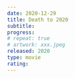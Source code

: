```yaml
---
date: 2020-12-29
title: Death to 2020
subtitle:
progress:
# repeat: true
# artwork: xxx.jpeg
released: 2020
type: movie
rating:
---
```

